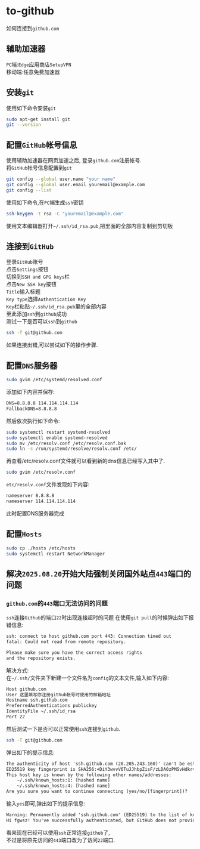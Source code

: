 # to-github
如何连接到`github.com`  
## 辅助加速器
`PC`端:`Edge`应用商店`SetupVPN`  
移动端:任意免费加速器  
## 安装`git`
使用如下命令安装`git`  
```bash
sudo apt-get install git
git --version
```
## 配置`GitHub`帐号信息
使用辅助加速器在网页加速之后,
登录`github.com`注册帐号.  
将`GitHub`帐号信息配置到`git`  
```bash
git config --global user.name "your name"
git config --global user.email youremail@example.com
git config --list
```
使用如下命令,在`PC`端生成`ssh`密钥
```bash
ssh-keygen -t rsa -C "youremail@example.com"
```
使用文本编辑器打开`~/.ssh/id_rsa.pub`,把里面的全部内容复制到剪切板  
## 连接到`GitHub`
登录`GitHub`账号  
点击`Settings`按钮  
切换到`SSH and GPG keys`栏  
点击`New SSH key`按钮  
`Title`输入标题  
`Key type`选择`Authentication Key`  
`Key`栏粘贴`~/.ssh/id_rsa.pub`里的全部内容  
至此添加`ssh`到`github`成功  
测试一下是否可以`ssh`到`github`  
```bash
ssh -T git@github.com
```
如果连接出错,可以尝试如下的操作步骤.  
## 配置`DNS`服务器
```bash
sudo gvim /etc/systemd/resolved.conf
```
添加如下内容并保存:  
```txt
DNS=8.8.8.8 114.114.114.114
FallbackDNS=8.8.8.8
```
然后依次执行如下命令:  
```bash
sudo systemctl restart systemd-resolved
sudo systemctl enable systemd-resolved
sudo mv /etc/resolv.conf /etc/resolv.conf.bak
sudo ln -s /run/systemd/resolve/resolv.conf /etc/
```
再查看/etc/resolv.conf文件就可以看到新的dns信息已经写入其中了.  
```bash
sudo gvim /etc/resolv.conf
```
`etc/resolv.conf`文件发现如下内容:  
```txt
nameserver 8.8.8.8
nameserver 114.114.114.114
```
此时配置DNS服务器完成  
## 配置`Hosts`
```bash
sudo cp ./hosts /etc/hosts
sudo systemctl restart NetworkManager
```
## 解决`2025.08.20`开始大陆强制关闭国外站点`443`端口的问题
### `github.com`的`443`端口无法访问的问题
`ssh`连接`Github`的端口`22`时出现连接超时的问题
在使用`git pull`的时候弹出如下报错信息:  
```txt
ssh: connect to host github.com port 443: Connection timed out
fatal: Could not read from remote repository.

Please make sure you have the correct access rights
and the repository exists.
```
解决方式:  
在`~/.ssh/`文件夹下新建一个文件名为`config`的文本文件,输入如下内容:  
```txt
Host github.com
User 这里填写你注册github帐号时使用的邮箱地址
Hostname ssh.github.com
PreferredAuthentications publickey
IdentityFile ~/.ssh/id_rsa
Port 22
```
然后测试一下是否可以正常使用`ssh`连接到`github`.  
```bash
ssh -T git@github.com
```
弹出如下的提示信息:  
```txt
The authenticity of host 'ssh.github.com (20.205.243.160)' can't be established.
ED25519 key fingerprint is SHA256:+DiY3wvvV6TuJJhbpZisF/zLDA0zPMSvHdkr4UvCOqU.
This host key is known by the following other names/addresses:
    ~/.ssh/known_hosts:1: [hashed name]
    ~/.ssh/known_hosts:4: [hashed name]
Are you sure you want to continue connecting (yes/no/[fingerprint])?
```
输入`yes`即可,弹出如下的提示信息:  
```txt
Warning: Permanently added 'ssh.github.com' (ED25519) to the list of known hosts.
Hi fgwsz! You've successfully authenticated, but GitHub does not provide shell access.
```
看来现在已经可以使用`ssh`正常连接`github`了,  
不过是将原先访问的`443`端口改为了访问`22`端口.  
